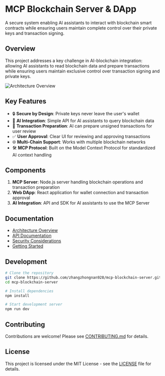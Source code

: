 # MCP Blockchain Server & DApp

A secure system enabling AI assistants to interact with blockchain smart contracts while ensuring users maintain complete control over their private keys and transaction signing.

## Overview

This project addresses a key challenge in AI-blockchain integration: allowing AI assistants to read blockchain data and prepare transactions while ensuring users maintain exclusive control over transaction signing and private keys.

![Architecture Overview](docs/images/architecture-overview.png)

## Key Features

- 🔒 **Secure by Design**: Private keys never leave the user's wallet
- 🤖 **AI Integration**: Simple API for AI assistants to query blockchain data
- 📝 **Transaction Preparation**: AI can prepare unsigned transactions for user review
- ✅ **User Approval**: Clear UI for reviewing and approving transactions
- 🌐 **Multi-Chain Support**: Works with multiple blockchain networks
- 🛠️ **MCP Protocol**: Built on the Model Context Protocol for standardized AI context handling

## Components

1. **MCP Server**: Node.js server handling blockchain operations and transaction preparation
2. **Web DApp**: React application for wallet connection and transaction approval
3. **AI Integration**: API and SDK for AI assistants to use the MCP Server

## Documentation

- [Architecture Overview](docs/architecture.md)
- [API Documentation](docs/api.md)
- [Security Considerations](docs/security.md)
- [Getting Started](docs/getting-started.md)

## Development

```bash
# Clone the repository
git clone https://github.com/zhangzhongnan928/mcp-blockchain-server.git
cd mcp-blockchain-server

# Install dependencies
npm install

# Start development server
npm run dev
```

## Contributing

Contributions are welcome! Please see [CONTRIBUTING.md](CONTRIBUTING.md) for details.

## License

This project is licensed under the MIT License - see the [LICENSE](LICENSE) file for details.
